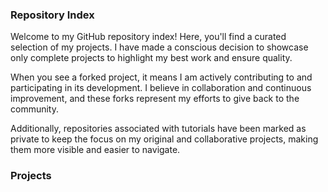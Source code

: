 ### Repository Index

Welcome to my GitHub repository index! Here, you'll find a curated selection of my projects. I have made a conscious decision to showcase only complete projects to highlight my best work and ensure quality.

When you see a forked project, it means I am actively contributing to and participating in its development. I believe in collaboration and continuous improvement, and these forks represent my efforts to give back to the community.

Additionally, repositories associated with tutorials have been marked as private to keep the focus on my original and collaborative projects, making them more visible and easier to navigate.

### Projects

